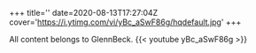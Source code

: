 +++
title=''
date=2020-08-13T17:27:04Z
cover='https://i.ytimg.com/vi/yBc_aSwF86g/hqdefault.jpg'
+++

All content belongs to GlennBeck.
{{< youtube yBc_aSwF86g >}}
